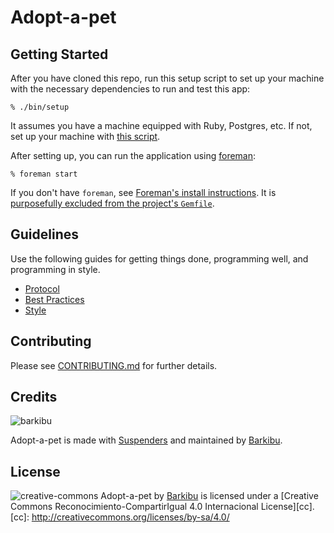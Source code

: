 Adopt-a-pet
===========

Getting Started
---------------

After you have cloned this repo, run this setup script to set up your machine
with the necessary dependencies to run and test this app:

    % ./bin/setup

It assumes you have a machine equipped with Ruby, Postgres, etc. If not, set up
your machine with [this script].

[this script]: https://github.com/thoughtbot/laptop

After setting up, you can run the application using [foreman]:

    % foreman start

If you don't have `foreman`, see [Foreman's install instructions][foreman]. It
is [purposefully excluded from the project's `Gemfile`][exclude].

[foreman]: https://github.com/ddollar/foreman
[exclude]: https://github.com/ddollar/foreman/pull/437#issuecomment-41110407

Guidelines
----------

Use the following guides for getting things done, programming well, and
programming in style.

* [Protocol](http://github.com/thoughtbot/guides/blob/master/protocol)
* [Best Practices](http://github.com/thoughtbot/guides/blob/master/best-practices)
* [Style](http://github.com/thoughtbot/guides/blob/master/style)

Contributing
------------

Please see [CONTRIBUTING.md](CONTRIBUTING.md) for further details.

Credits
-------

![barkibu](http://barkibu.s3.amazonaws.com/assets/logos/full/default.png)

Adopt-a-pet is made with [Suspenders](https://github.com/thoughtbot/suspenders)
and maintained by [Barkibu](http://www.barkibu.com).

License
-------

![creative-commons](https://i.creativecommons.org/l/by-sa/4.0/88x31.png)
Adopt-a-pet by [Barkibu](http://www.barkibu.com) is licensed under a
[Creative Commons Reconocimiento-CompartirIgual 4.0 Internacional License][cc].
[cc]: http://creativecommons.org/licenses/by-sa/4.0/
